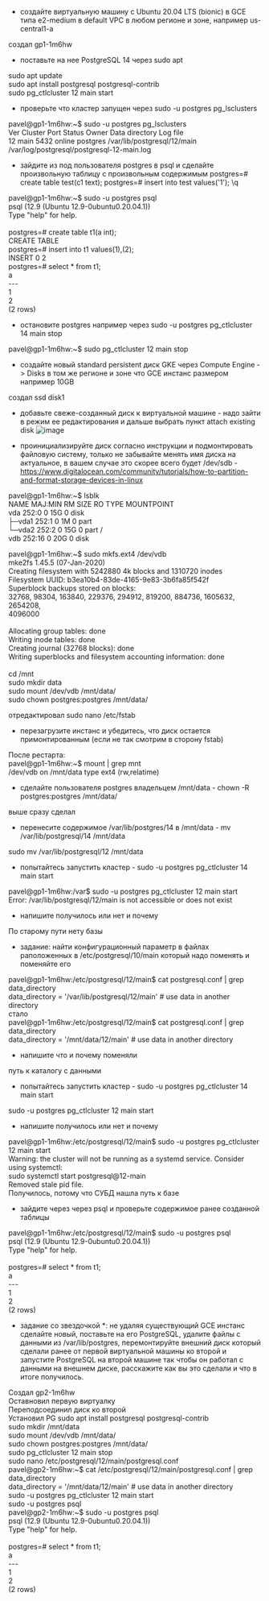  - создайте виртуальную машину c Ubuntu 20.04 LTS (bionic) в GCE типа e2-medium в default VPC в любом регионе и зоне, например us-central1-a

создал gp1-1m6hw
 - поставьте на нее PostgreSQL 14 через sudo apt
 
 sudo apt update<BR>
sudo apt install postgresql postgresql-contrib<BR>
sudo pg_ctlcluster 12 main start
 - проверьте что кластер запущен через sudo -u postgres pg_lsclusters

pavel@gp1-1m6hw:~$ sudo -u postgres pg_lsclusters<BR>
Ver Cluster Port Status Owner    Data directory              Log file<BR>
12  main    5432 online postgres /var/lib/postgresql/12/main /var/log/postgresql/postgresql-12-main.log<BR>

 - зайдите из под пользователя postgres в psql и сделайте произвольную таблицу с произвольным содержимым postgres=# create table test(c1 text); postgres=# insert into test values('1'); \q
 
 pavel@gp1-1m6hw:~$ sudo -u postgres psql<BR>
psql (12.9 (Ubuntu 12.9-0ubuntu0.20.04.1))<BR>
Type "help" for help.<BR>
<BR>
postgres=# create table t1(a int);<BR>
CREATE TABLE<BR>
postgres=# insert into t1 values(1),(2);<BR>
INSERT 0 2<BR>
postgres=# select * from t1;<BR>
 a<BR>
---<BR>
 1<BR>
 2<BR>
(2 rows)<BR>

 - остановите postgres например через sudo -u postgres pg_ctlcluster 14 main stop
 
 pavel@gp1-1m6hw:~$ sudo pg_ctlcluster 12 main stop

 - создайте новый standard persistent диск GKE через Compute Engine -> Disks в том же регионе и зоне что GCE инстанс размером например 10GB
 
 создал ssd disk1
 - добавьте свеже-созданный диск к виртуальной машине - надо зайти в режим ее редактирования и дальше выбрать пункт attach existing disk
 ![image](https://user-images.githubusercontent.com/16693077/159765960-228a3ec7-8c97-4bf8-b141-17a0f7ac2454.png)

 - проинициализируйте диск согласно инструкции и подмонтировать файловую систему, только не забывайте менять имя диска на актуальное, в вашем случае это скорее всего будет /dev/sdb - https://www.digitalocean.com/community/tutorials/how-to-partition-and-format-storage-devices-in-linux

 pavel@gp1-1m6hw:~$ lsblk<BR>
NAME   MAJ:MIN RM SIZE RO TYPE MOUNTPOINT<BR>
vda    252:0    0  15G  0 disk<BR>
├─vda1 252:1    0   1M  0 part<BR>
└─vda2 252:2    0  15G  0 part /<BR>
vdb    252:16   0  20G  0 disk<BR>

 
pavel@gp1-1m6hw:~$ sudo mkfs.ext4 /dev/vdb<BR>
mke2fs 1.45.5 (07-Jan-2020)<BR>
Creating filesystem with 5242880 4k blocks and 1310720 inodes<BR>
Filesystem UUID: b3ea10b4-83de-4165-9e83-3b6fa85f542f<BR>
Superblock backups stored on blocks:<BR>
        32768, 98304, 163840, 229376, 294912, 819200, 884736, 1605632, 2654208,<BR>
        4096000<BR>
<BR>
Allocating group tables: done<BR>
Writing inode tables: done<BR>
Creating journal (32768 blocks): done<BR>
Writing superblocks and filesystem accounting information: done<BR>
<BR>
cd /mnt<BR>
sudo mkdir data<BR>
 sudo mount /dev/vdb /mnt/data/<BR>
 sudo chown postgres:postgres /mnt/data/<BR>
 
 отредактировал sudo nano /etc/fstab 
 - перезагрузите инстанс и убедитесь, что диск остается примонтированным (если не так смотрим в сторону fstab)

 После рестарта:<BR>
 pavel@gp1-1m6hw:~$ mount | grep mnt<BR>
/dev/vdb on /mnt/data type ext4 (rw,relatime)

 
 - сделайте пользователя postgres владельцем /mnt/data - chown -R postgres:postgres /mnt/data/
 
 выше сразу сделал
 - перенесите содержимое /var/lib/postgres/14 в /mnt/data - mv /var/lib/postgresql/14 /mnt/data
 
 sudo mv /var/lib/postgresql/12 /mnt/data
 
 - попытайтесь запустить кластер - sudo -u postgres pg_ctlcluster 14 main start
 
 pavel@gp1-1m6hw:/var$ sudo -u postgres pg_ctlcluster 12 main start<BR>
Error: /var/lib/postgresql/12/main is not accessible or does not exist

 
 - напишите получилось или нет и почему
 
 По старому пути нету базы
 - задание: найти конфигурационный параметр в файлах раположенных в /etc/postgresql/10/main который надо поменять и поменяйте его
 
 pavel@gp1-1m6hw:/etc/postgresql/12/main$ cat  postgresql.conf | grep data_directory<BR>
data_directory = '/var/lib/postgresql/12/main'          # use data in another directory<BR>
 стало<BR>
 pavel@gp1-1m6hw:/etc/postgresql/12/main$ cat  postgresql.conf | grep data_directory<BR>
data_directory = '/mnt/data/12/main'           # use data in another directory<BR>


 - напишите что и почему поменяли
 
 путь к каталогу с данными
 - попытайтесь запустить кластер - sudo -u postgres pg_ctlcluster 14 main start
 
 sudo -u postgres pg_ctlcluster 12 main start
 - напишите получилось или нет и почему

  pavel@gp1-1m6hw:/etc/postgresql/12/main$ sudo -u postgres pg_ctlcluster 12 main start<BR>
Warning: the cluster will not be running as a systemd service. Consider using systemctl:<BR>
  sudo systemctl start postgresql@12-main<BR>
Removed stale pid file.<BR>
 Получилось, потому что СУБД нашла путь к базе<BR>
 - зайдите через через psql и проверьте содержимое ранее созданной таблицы
 
pavel@gp1-1m6hw:/etc/postgresql/12/main$ sudo -u postgres psql<BR>
psql (12.9 (Ubuntu 12.9-0ubuntu0.20.04.1))<BR>
Type "help" for help.<BR>
<BR>
postgres=# select * from t1;<BR>
 a<BR>
---<BR>
 1<BR>
 2<BR>
(2 rows)<BR>


 
 - задание со звездочкой *: не удаляя существующий GCE инстанс сделайте новый, поставьте на его PostgreSQL, удалите файлы с данными из /var/lib/postgres, перемонтируйте внешний диск который сделали ранее от первой виртуальной машины ко второй и запустите PostgreSQL на второй машине так чтобы он работал с данными на внешнем диске, расскажите как вы это сделали и что в итоге получилось.

 Создал gp2-1m6hw<BR>
 Оставновил первую виртуалку<BR>
 Переподсоединил диск ко второй<BR>
 Установил PG sudo apt install postgresql postgresql-contrib<BR>
  sudo mkdir /mnt/data<BR>
 sudo mount /dev/vdb /mnt/data/<BR>
 sudo chown postgres:postgres /mnt/data/<BR>
 sudo pg_ctlcluster 12 main stop<BR>
 sudo nano /etc/postgresql/12/main/postgresql.conf<BR>
 pavel@gp2-1m6hw:~$ cat  /etc/postgresql/12/main/postgresql.conf | grep data_directory<BR>
data_directory = '/mnt/data/12/main'            # use data in another directory<BR>
 sudo -u postgres pg_ctlcluster 12 main start<BR>
 sudo -u postgres psql<BR>
 pavel@gp2-1m6hw:~$ sudo -u postgres psql<BR>
psql (12.9 (Ubuntu 12.9-0ubuntu0.20.04.1))<BR>
Type "help" for help.<BR>
<BR>
postgres=# select * from t1;<BR>
 a<BR>
---<BR>
 1<BR>
 2<BR>
(2 rows)<BR>

